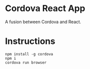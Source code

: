 # Cordova React App
A fusion between Cordova and React.

# Instructions

```
npm install -g cordova
npm i
cordova run browser
```